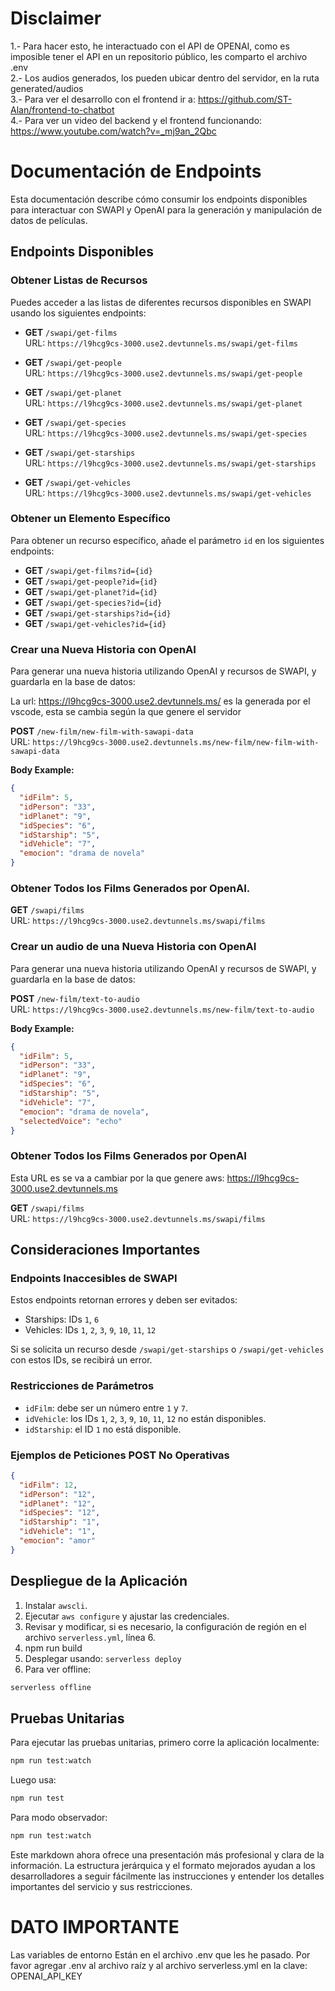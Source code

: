 # Disclaimer
1.- Para hacer esto, he interactuado con el API de OPENAI, como es imposible tener el API en un repositorio público, les comparto el archivo .env <br />
2.- Los audios generados, los pueden ubicar dentro del servidor, en la ruta generated/audios <br />
3.- Para ver el desarrollo con el frontend ir a: https://github.com/ST-Alan/frontend-to-chatbot <br />
4.- Para ver un video del backend y el frontend funcionando: https://www.youtube.com/watch?v=_mj9an_2Qbc <br />


# Documentación de Endpoints

Esta documentación describe cómo consumir los endpoints disponibles para interactuar con SWAPI y OpenAI para la generación y manipulación de datos de películas.

## Endpoints Disponibles

### Obtener Listas de Recursos

Puedes acceder a las listas de diferentes recursos disponibles en SWAPI usando los siguientes endpoints:

- **GET** `/swapi/get-films`  
  URL: `https://l9hcg9cs-3000.use2.devtunnels.ms/swapi/get-films`

- **GET** `/swapi/get-people`  
  URL: `https://l9hcg9cs-3000.use2.devtunnels.ms/swapi/get-people`

- **GET** `/swapi/get-planet`  
  URL: `https://l9hcg9cs-3000.use2.devtunnels.ms/swapi/get-planet`

- **GET** `/swapi/get-species`  
  URL: `https://l9hcg9cs-3000.use2.devtunnels.ms/swapi/get-species`

- **GET** `/swapi/get-starships`  
  URL: `https://l9hcg9cs-3000.use2.devtunnels.ms/swapi/get-starships`

- **GET** `/swapi/get-vehicles`  
  URL: `https://l9hcg9cs-3000.use2.devtunnels.ms/swapi/get-vehicles`

### Obtener un Elemento Específico

Para obtener un recurso específico, añade el parámetro `id` en los siguientes endpoints:

- **GET** `/swapi/get-films?id={id}`
- **GET** `/swapi/get-people?id={id}`
- **GET** `/swapi/get-planet?id={id}`
- **GET** `/swapi/get-species?id={id}`
- **GET** `/swapi/get-starships?id={id}`
- **GET** `/swapi/get-vehicles?id={id}`

### Crear una Nueva Historia con OpenAI

Para generar una nueva historia utilizando OpenAI y recursos de SWAPI, y guardarla en la base de datos:

La url: https://l9hcg9cs-3000.use2.devtunnels.ms/ es la generada por el vscode, esta se cambia según la que genere el servidor

**POST** `/new-film/new-film-with-sawapi-data`  
URL: `https://l9hcg9cs-3000.use2.devtunnels.ms/new-film/new-film-with-sawapi-data`

**Body Example:**
```json
{
  "idFilm": 5,
  "idPerson": "33",
  "idPlanet": "9",
  "idSpecies": "6",
  "idStarship": "5",
  "idVehicle": "7",
  "emocion": "drama de novela"
}
```
### Obtener Todos los Films Generados por OpenAI.

**GET** `/swapi/films`  
URL: `https://l9hcg9cs-3000.use2.devtunnels.ms/swapi/films`


### Crear un audio de una Nueva Historia con OpenAI

Para generar una nueva historia utilizando OpenAI y recursos de SWAPI, y guardarla en la base de datos:

**POST** `/new-film/text-to-audio`  
URL: `https://l9hcg9cs-3000.use2.devtunnels.ms/new-film/text-to-audio`

**Body Example:**
```json
{
  "idFilm": 5,
  "idPerson": "33",
  "idPlanet": "9",
  "idSpecies": "6",
  "idStarship": "5",
  "idVehicle": "7",
  "emocion": "drama de novela",
  "selectedVoice": "echo"
}
```

### Obtener Todos los Films Generados por OpenAI

Esta URL es se va a cambiar por la que genere aws: https://l9hcg9cs-3000.use2.devtunnels.ms

**GET** `/swapi/films`  
URL: `https://l9hcg9cs-3000.use2.devtunnels.ms/swapi/films`

## Consideraciones Importantes

### Endpoints Inaccesibles de SWAPI

Estos endpoints retornan errores y deben ser evitados:

- Starships: IDs `1`, `6`
- Vehicles: IDs `1`, `2`, `3`, `9`, `10`, `11`, `12`

Si se solicita un recurso desde `/swapi/get-starships` o `/swapi/get-vehicles` con estos IDs, se recibirá un error.

### Restricciones de Parámetros

- `idFilm`: debe ser un número entre `1` y `7`.
- `idVehicle`: los IDs `1`, `2`, `3`, `9`, `10`, `11`, `12` no están disponibles.
- `idStarship`: el ID `1` no está disponible.

### Ejemplos de Peticiones POST No Operativas

```json
{
  "idFilm": 12,
  "idPerson": "12",
  "idPlanet": "12",
  "idSpecies": "12",
  "idStarship": "1",
  "idVehicle": "1",
  "emocion": "amor"
}
```

## Despliegue de la Aplicación

1. Instalar `awscli`.
2. Ejecutar `aws configure` y ajustar las credenciales.
3. Revisar y modificar, si es necesario, la configuración de región en el archivo `serverless.yml`, línea 6.
4. npm run build
5. Desplegar usando: `serverless deploy`
6. Para ver offline:
```bash
serverless offline
```

## Pruebas Unitarias

Para ejecutar las pruebas unitarias, primero corre la aplicación localmente:
```bash
npm run test:watch
```



Luego usa:

```bash
npm run test
```

Para modo observador:

```bash
npm run test:watch
```

Este markdown ahora ofrece una presentación más profesional y clara de la información. La estructura jerárquica y el formato mejorados ayudan a los desarrolladores a seguir fácilmente las instrucciones y entender los detalles importantes del servicio y sus restricciones.

# DATO IMPORTANTE

Las variables de entorno Están en el archivo .env que les he pasado. Por favor agregar .env al archivo raíz y al archivo serverless.yml en la clave: OPENAI_API_KEY


